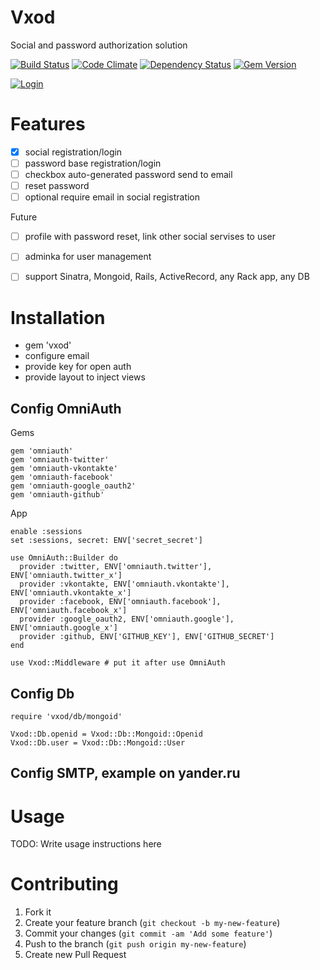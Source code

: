 # Vxod

Social and password authorization solution

[![Build Status](https://travis-ci.org/SergXIIIth/vxod.svg?branch=master)](https://travis-ci.org/SergXIIIth/vxod)
[![Code Climate](https://codeclimate.com/github/SergXIIIth/vxod.png)](https://codeclimate.com/github/SergXIIIth/vxod)
[![Dependency Status](https://gemnasium.com/SergXIIIth/vxod.svg)](https://gemnasium.com/SergXIIIth/vxod)
[![Gem Version](https://badge.fury.io/rb/vxod.png)](http://badge.fury.io/rb/vxod)

[![Login](https://pbs.twimg.com/media/Bj1RKFdCUAArOZ0.png:large)](http://makridenkov.com)

# Features

- [x] social registration/login
- [ ] password base registration/login
- [ ] checkbox auto-generated password send to email
- [ ] reset password
- [ ] optional require email in social registration

Future

- [ ] profile with password reset, link other social servises to user
- [ ] adminka for user management
- [ ] support Sinatra, Mongoid, Rails, ActiveRecord, any Rack app, any DB


# Installation

- gem 'vxod'
- configure email
- provide key for open auth
- provide layout to inject views

## Config OmniAuth

Gems

    gem 'omniauth'
    gem 'omniauth-twitter'
    gem 'omniauth-vkontakte'
    gem 'omniauth-facebook'
    gem 'omniauth-google_oauth2'
    gem 'omniauth-github'

App

    enable :sessions
    set :sessions, secret: ENV['secret_secret']

    use OmniAuth::Builder do
      provider :twitter, ENV['omniauth.twitter'], ENV['omniauth.twitter_x']
      provider :vkontakte, ENV['omniauth.vkontakte'], ENV['omniauth.vkontakte_x']
      provider :facebook, ENV['omniauth.facebook'], ENV['omniauth.facebook_x']
      provider :google_oauth2, ENV['omniauth.google'], ENV['omniauth.google_x']
      provider :github, ENV['GITHUB_KEY'], ENV['GITHUB_SECRET']
    end

    use Vxod::Middleware # put it after use OmniAuth

## Config Db

    require 'vxod/db/mongoid'

    Vxod::Db.openid = Vxod::Db::Mongoid::Openid
    Vxod::Db.user = Vxod::Db::Mongoid::User

## Config SMTP, example on yander.ru 




# Usage

TODO: Write usage instructions here

# Contributing

1. Fork it
2. Create your feature branch (`git checkout -b my-new-feature`)
3. Commit your changes (`git commit -am 'Add some feature'`)
4. Push to the branch (`git push origin my-new-feature`)
5. Create new Pull Request
